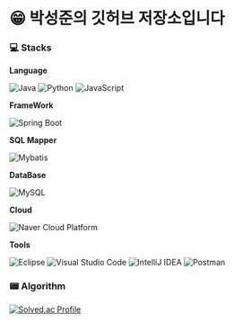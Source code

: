 
# :grin:  박성준의 깃허브 저장소입니다

<!--### 💬 About Me-->
### :computer: Stacks

**Language**

<img alt="Java" src ="https://img.shields.io/badge/Java-007396.svg?&style=for-the-badge&logo=Java&logoColor=white"/> <img alt="Python" src ="https://img.shields.io/badge/Python-3776AB.svg?&style=for-the-badge&logo=Python&logoColor=white"/> <img alt="JavaScript" src ="https://img.shields.io/badge/JavaScript-F7DF1E.svg?&style=for-the-badge&logo=JavaScript&logoColor=black"/>

**FrameWork**

<img alt="Spring Boot" src ="https://img.shields.io/badge/Spring Boot-6DB33F.svg?&style=for-the-badge&logo=Spring Boot&logoColor=white"/>

**SQL Mapper**

<img alt="Mybatis" src ="https://img.shields.io/badge/Mybatis-black.svg?&style=for-the-badge&logo=Mybatis&logoColor=white"/>

**DataBase**

<img alt="MySQL" src ="https://img.shields.io/badge/MySQL-4479A1.svg?&style=for-the-badge&logo=MySQL&logoColor=white"/>

**Cloud**

<img alt="Naver Cloud Platform" src ="https://img.shields.io/badge/Naver Cloud Platform-03C75A.svg?&style=for-the-badge&logo=Naver&logoColor=white"/>

**Tools**

<img alt="Eclipse" src ="https://img.shields.io/badge/Eclipse IDE-2C2255.svg?&style=for-the-badge&logo=Eclipse IDE&logoColor=white"/> <img alt="Visual Studio Code" src ="https://img.shields.io/badge/Visual Studio Code-007ACC.svg?&style=for-the-badge&logo=Visual Studio Code&logoColor=white"/> <img alt="IntelliJ IDEA" src="https://img.shields.io/badge/IntelliJ IDEA-000000.svg?&style=for-the-badge&logo=IntelliJ IDEA&logoColor=white"/> <img alt="Postman" src="https://img.shields.io/badge/Postman-FF6C37.svg?&style=for-the-badge&logo=Postman&logoColor=white"/>

### :pager: **Algorithm**

[![Solved.ac Profile](http://mazassumnida.wtf/api/v2/generate_badge?boj=ckckckemfdjdhk)](https://solved.ac/ckckckemfdjdhk/)

